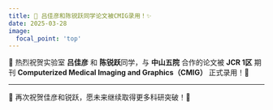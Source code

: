 ```yaml
---
title: 🎉 吕佳彦和陈锐跃同学论文被CMIG录用！✨
date: 2025-03-28
image:
  focal_point: 'top'
---
```


📢  热烈祝贺实验室 **吕佳彦** 和 **陈锐跃**同学，与 **中山五院** 合作的论文被 **JCR 1区** 期刊 **Computerized Medical Imaging and Graphics（CMIG）** 正式录用！🎊

<!--more-->
---

👏 再次祝贺佳彦和锐跃，愿未来继续取得更多科研突破！🌿  


